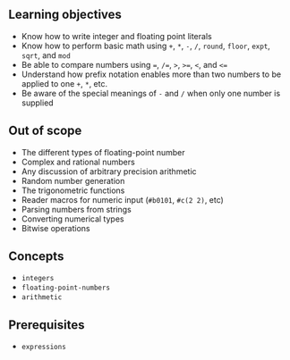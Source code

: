 ## Learning objectives

- Know how to write integer and floating point literals
- Know how to perform basic math using `+`, `*`, `-`, `/`, `round`, `floor`, `expt`, `sqrt`, and `mod`
- Be able to compare numbers using `=`, `/=`, `>`, `>=`, `<`, and `<=`
- Understand how prefix notation enables more than two numbers to be applied to one `+`, `*`, etc.
- Be aware of the special meanings of `-` and `/` when only one number is supplied

## Out of scope

- The different types of floating-point number
- Complex and rational numbers
- Any discussion of arbitrary precision arithmetic
- Random number generation
- The trigonometric functions
- Reader macros for numeric input (`#b0101`, `#c(2 2)`, etc)
- Parsing numbers from strings
- Converting numerical types
- Bitwise operations

## Concepts

- `integers`
- `floating-point-numbers`
- `arithmetic`

## Prerequisites

- `expressions`
